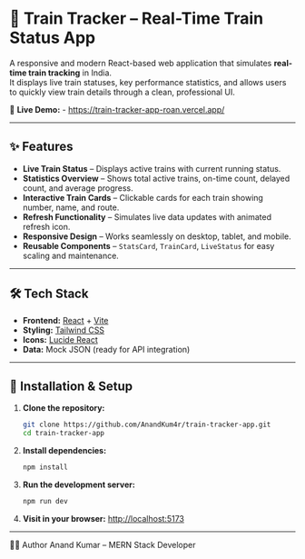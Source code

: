 # 🚆 Train Tracker – Real-Time Train Status App

A responsive and modern React-based web application that simulates **real-time train tracking** in India.  
It displays live train statuses, key performance statistics, and allows users to quickly view train details through a clean, professional UI.

🔗 **Live Demo:** - https://train-tracker-app-roan.vercel.app/

---

## ✨ Features
- **Live Train Status** – Displays active trains with current running status.
- **Statistics Overview** – Shows total active trains, on-time count, delayed count, and average progress.
- **Interactive Train Cards** – Clickable cards for each train showing number, name, and route.
- **Refresh Functionality** – Simulates live data updates with animated refresh icon.
- **Responsive Design** – Works seamlessly on desktop, tablet, and mobile.
- **Reusable Components** – `StatsCard`, `TrainCard`, `LiveStatus` for easy scaling and maintenance.

---

## 🛠 Tech Stack
- **Frontend:** [React](https://react.dev/) + [Vite](https://vitejs.dev/)
- **Styling:** [Tailwind CSS](https://tailwindcss.com/)
- **Icons:** [Lucide React](https://lucide.dev/)
- **Data:** Mock JSON (ready for API integration)

---

## 🚀 Installation & Setup

1. **Clone the repository:**
   ```bash
   git clone https://github.com/AnandKum4r/train-tracker-app.git
   cd train-tracker-app
   ```

2. **Install dependencies:**
   ```bash
   npm install
   ```

3. **Run the development server:**
   ```bash
   npm run dev
   ```

4. **Visit in your browser:**
   [http://localhost:5173](http://localhost:5173)

---

👨‍💻 Author
Anand Kumar – MERN Stack Developer
